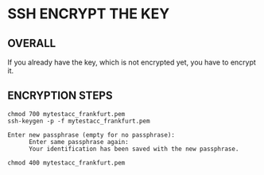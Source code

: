 # SSH ENCRYPT THE KEY


## OVERALL

If you already have the key, which is not encrypted yet, you have to encrypt it.


## ENCRYPTION STEPS

```
chmod 700 mytestacc_frankfurt.pem
ssh-keygen -p -f mytestacc_frankfurt.pem

Enter new passphrase (empty for no passphrase): 
      Enter same passphrase again: 
      Your identification has been saved with the new passphrase.

chmod 400 mytestacc_frankfurt.pem
```



